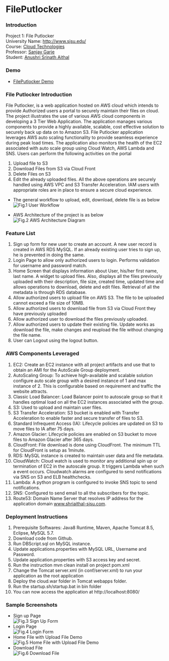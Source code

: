 # FilePutlocker

### Introduction
Project 1: File Putlocker</br>
University Name: http://www.sjsu.edu/</br>
Course: [Cloud Technologies](http://info.sjsu.edu/web-dbgen/catalog/courses/CMPE281.html)</br>
Professor: [Sanjay Garje](https://www.linkedin.com/in/sanjaygarje/)</br>
Student: [Anushri Srinath Aithal](https://www.linkedin.com/in/anushri-aithal/)</br>

### Demo
- [FilePutlocker Demo](https://www.youtube.com/watch?v=-Bz1zwl8ZXg)

### File Putlocker Introduction
File Putlocker, is a web application hosted on AWS cloud which intends to provide Authorized users a portal to securely maintain their files on cloud. 
The project illustrates the use of various AWS cloud components in developing a 3 Tier Web Application. The application manages various components to provide a highly available, scalable, cost effective solution to securely back up data on to Amazon S3. File Putlocker application leverages AWS auto scaling functionality to provide seamless experience during peak load times. The application also monitors the health of the EC2 associated with auto scale group using Cloud Watch, AWS Lambda and SNS.
Users can perform the following activities on the portal
1.	Upload file to S3
2.	Download Files from S3 via Cloud Front
3.	Delete Files on S3
4.	Edit the already uploaded files.
All the above operations are securely handled using AWS VPC and S3 Transfer Acceleration. IAM users with appropriate roles are in place to ensure a secure cloud experience.

- The general workflow to upload, edit, download, delete file is as below
![Fig.1 User Workflow](https://user-images.githubusercontent.com/1582196/31876375-41c890e2-b787-11e7-8af5-d20f73bff7d3.png)

- AWS Architecture of the project is as below
![Fig.2 AWS Architecture Diagram](https://user-images.githubusercontent.com/1582196/31901238-b7f6495a-b7d5-11e7-8abd-98bfb43818c2.png)

### Feature List
1.	Sign up form for new user to create an account. A new user record is created in AWS RDS MySQL. If an already existing user tries to sign up, he is prevented in doing the same.
2.	Login Page to allow only authorized users to login. Performs validation for username and password match.
3.	Home Screen that displays information about User, his/her first name, last name. A widget to upload files. Also, displays all the files previously uploaded with their description, file size, created time, updated time and allows operations to download, delete and edit files. Retrieval of all the metadata is through RDS database.
4.	Allow authorized users to upload file on AWS S3. The file to be uploaded cannot exceed a file size of 10MB.
5.	Allow authorized users to download file from S3 via Cloud Front they have previously uploaded
6.	Allow authorized user to download the files previously uploaded.
7.	Allow authorized users to update their existing file. Update works as download the file, make changes and reupload the file without changing the file name.
8.	User can Logout using the logout button.

### AWS Components Leveraged
1.	EC2: Create an EC2 instance with all project artifacts and use that to obtain an AMI for the AutoScale Group deployment.
2.	AutoScaling Group: To achieve high-available and scalable solution configure auto scale group with a desired instance of 1 and max instance of 2. This is configurable based on requirement and traffic the website attracts.
3.	Classic Load Balancer: Load Balancer point to autoscale group so that it handles optimal load on all the EC2 instances associated with the group.
4.	S3: Used to upload and maintain user files.
5.	S3 Transfer Acceleration: S3 bucket is enabled with Transfer Acceleration to enable faster and secure transfer of files to S3.
6.	Standard Infrequent Access (IA): Lifecycle policies are updated on S3 to move files to IA after 75 days.
7.	Amazon Glacier: Lifecycle policies are enabled on S3 bucket to move files to Amazon Glacier after 365 days.
8.	CloudFront: File download is done using CloudFront. The minimum TTL for CloudFront is setup as 1minute.
9.	RDS: MySQL instance is created to maintain user data and file metadata.
10.	CloudWatch: Cloud watch is used to monitor any additional spin up or termination of EC2 in the autoscale group. It triggers Lambda when such a event occurs. Cloudwatch alarms are configured to send notifications via SNS on S3 and ELB healthchecks.
11.	Lambda: A python program is configured to invoke SNS topic to send notifications.
12.	SNS: Configured to send email to all the subscribers for the topic.
13.	Route53: Domain Name Server that resolves IP address for the application domain www.shriaithal-sjsu.com.

### Deployment Instructions
1.	Prerequisite Softwares: Java8 Runtime, Maven, Apache Tomcat 8.5, Eclipse, MySQL 5.7.
2.	Download code from Github.
3.	Run DBScript.sql on MySQL instance.
4.	Update applications.properties with MySQL URL, Username and Password.
5.	Update application.properties with S3 access key and secret.
6.	Run the instruction mvn clean install on project pom.xml
7.	Change the Tomcat server.xml (in conf/server.xml) <host> to run your application as the root application
8.	Deploy the cloud.war folder in Tomcat webapps folder.
9.	Run the startup.sh/startup.bat in bin folder
10.	You can now access the application at http://localhost:8080/

### Sample Screenshots
- Sign up Page
<br/>![Fig.3 Sign Up Form](https://user-images.githubusercontent.com/1582196/31901163-85ce5116-b7d5-11e7-8f6a-3c9086dbb26a.png)<br/>
- Login Page
<br/>![Fig.4 Login Form](https://user-images.githubusercontent.com/1582196/31901172-8be40122-b7d5-11e7-8fee-39bcb4c2ddd6.png)<br/>
- Home File with Upload File Demo
<br/>![Fig.5 Home File with Upload File Demo](https://user-images.githubusercontent.com/1582196/31901182-91e18360-b7d5-11e7-9ba2-155e46753119.png)<br/>
- Download File
<br/>![Fig.6 Download File](https://user-images.githubusercontent.com/1582196/31901204-9f0a70e2-b7d5-11e7-8974-0c97666c4aa6.png)<br/>
